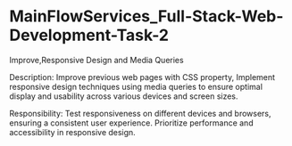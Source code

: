# MainFlowServices_Full-Stack-Web-Development-Task-2
Improve,Responsive Design and Media Queries

Description: Improve previous web pages with CSS property, Implement responsive design techniques using media queries to ensure optimal display and usability across various devices and screen sizes.

Responsibility: Test responsiveness on different devices and browsers, ensuring a consistent user experience. Prioritize performance and accessibility in responsive design.
